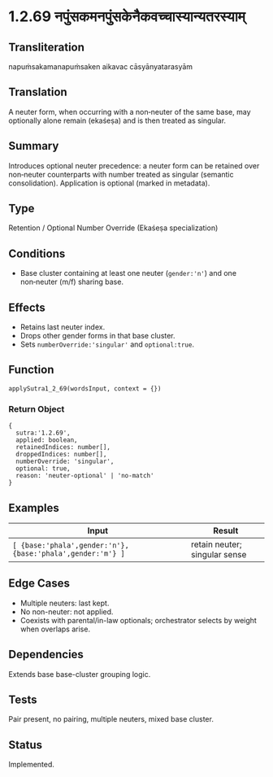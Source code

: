 # 1.2.69 नपुंसकमनपुंसकेनैकवच्चास्यान्यतरस्याम्

## Transliteration
napuṁsakamanapuṁsaken aikavac cāsyānyatarasyām

## Translation
A neuter form, when occurring with a non‑neuter of the same base, may optionally alone remain (ekaśeṣa) and is then treated as singular.

## Summary
Introduces optional neuter precedence: a neuter form can be retained over non‑neuter counterparts with number treated as singular (semantic consolidation). Application is optional (marked in metadata).

## Type
Retention / Optional Number Override (Ekaśeṣa specialization)

## Conditions
- Base cluster containing at least one neuter (`gender:'n'`) and one non‑neuter (m/f) sharing base.

## Effects
- Retains last neuter index.
- Drops other gender forms in that base cluster.
- Sets `numberOverride:'singular'` and `optional:true`.

## Function
`applySutra1_2_69(wordsInput, context = {})`

### Return Object
```
{
  sutra:'1.2.69',
  applied: boolean,
  retainedIndices: number[],
  droppedIndices: number[],
  numberOverride: 'singular',
  optional: true,
  reason: 'neuter-optional' | 'no-match'
}
```

## Examples
| Input | Result |
|-------|--------|
| `[ {base:'phala',gender:'n'}, {base:'phala',gender:'m'} ]` | retain neuter; singular sense |

## Edge Cases
- Multiple neuters: last kept.
- No non-neuter: not applied.
- Coexists with parental/in-law optionals; orchestrator selects by weight when overlaps arise.

## Dependencies
Extends base base-cluster grouping logic.

## Tests
Pair present, no pairing, multiple neuters, mixed base cluster.

## Status
Implemented.
